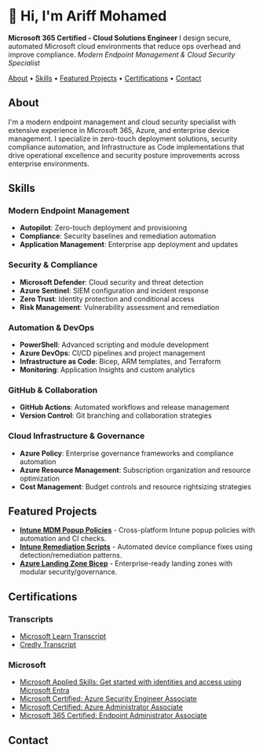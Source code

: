 # 👋 Hi, I'm Ariff Mohamed
**Microsoft 365 Certified - Cloud Solutions Engineer**
I design secure, automated Microsoft cloud environments that reduce ops overhead and improve compliance.
*Modern Endpoint Management & Cloud Security Specialist*

[About](#about) • [Skills](#skills) • [Featured Projects](#featured-projects) • [Certifications](#certifications) • [Contact](#contact)

## About
I'm a modern endpoint management and cloud security specialist with extensive experience in Microsoft 365, Azure, and enterprise device management. I specialize in zero-touch deployment solutions, security compliance automation, and Infrastructure as Code implementations that drive operational excellence and security posture improvements across enterprise environments.

## Skills
### Modern Endpoint Management
- **Autopilot**: Zero-touch deployment and provisioning
- **Compliance**: Security baselines and remediation automation
- **Application Management**: Enterprise app deployment and updates

### Security & Compliance
- **Microsoft Defender**: Cloud security and threat detection
- **Azure Sentinel**: SIEM configuration and incident response
- **Zero Trust**: Identity protection and conditional access
- **Risk Management**: Vulnerability assessment and remediation

### Automation & DevOps
- **PowerShell**: Advanced scripting and module development
- **Azure DevOps**: CI/CD pipelines and project management
- **Infrastructure as Code**: Bicep, ARM templates, and Terraform
- **Monitoring**: Application Insights and custom analytics

### GitHub & Collaboration
- **GitHub Actions**: Automated workflows and release management
- **Version Control**: Git branching and collaboration strategies

### Cloud Infrastructure & Governance
- **Azure Policy**: Enterprise governance frameworks and compliance automation
- **Azure Resource Management**: Subscription organization and resource optimization
- **Cost Management**: Budget controls and resource rightsizing strategies

## Featured Projects
- [**Intune MDM Popup Policies**](https://github.com/a-ariff/Intune-MDM-Popup-Policies-macOS-Safari-Edge-Chrome-and-Windows-Edge-Chrome-) - Cross-platform Intune popup policies with automation and CI checks.
- [**Intune Remediation Scripts**](https://github.com/a-ariff/intune-remediation-scripts) - Automated device compliance fixes using detection/remediation patterns.
- [**Azure Landing Zone Bicep**](https://github.com/a-ariff/azure-landing-zone-bicep) - Enterprise-ready landing zones with modular security/governance.

## Certifications
### Transcripts
- [Microsoft Learn Transcript](https://learn.microsoft.com/en-us/users/ariff-mohamed/transcript/73n4ki5ojwly24p?source=docs&tab=applied-skills-tab)
- [Credly Transcript](https://www.credly.com/users/ariff-mohamed)

### Microsoft
- [Microsoft Applied Skills: Get started with identities and access using Microsoft Entra](https://learn.microsoft.com/api/credentials/share/en-us/Ariff-Mohamed/7CA3C54A4DAAF6D?sharingId=DD420D2859BF1A3C)
- [Microsoft Certified: Azure Security Engineer Associate](https://learn.microsoft.com/api/credentials/share/en-us/Ariff-Mohamed/1DE42D8D3E20360F?sharingId=DD420D2859BF1A3C)
- [Microsoft Certified: Azure Administrator Associate](https://learn.microsoft.com/api/credentials/share/en-us/Ariff-Mohamed/27EA011B0DB995A?sharingId=DD420D2859BF1A3C)
- [Microsoft 365 Certified: Endpoint Administrator Associate](https://learn.microsoft.com/api/credentials/share/en-us/Ariff-Mohamed/5E7B5535D853075?sharingId=DD420D2859BF1A3C)

## Contact
<!-- Contact information would go here -->
